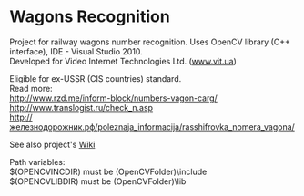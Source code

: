 Wagons Recognition
=================

Project for railway wagons number recognition. Uses OpenCV library (C++ interface), IDE - Visual Studio 2010.<br/>
Developed for Video Internet Technologies Ltd. (www.vit.ua)

Eligible for ex-USSR (CIS countries) standard. <br/>
Read more:<br/>
http://www.rzd.me/inform-block/numbers-vagon-carg/ <br/>
http://www.translogist.ru/check_n.asp <br/>
http://железнодорожник.рф/poleznaja_informacija/rasshifrovka_nomera_vagona/ <br/>

See also project's [Wiki](https://github.com/igororlov92/WagonsRecognition/wiki) <br/>

Path variables: <br/>
$(OPENCVINCDIR) must be (OpenCVFolder)\include <br/>
$(OPENCVLIBDIR) must be (OpenCVFolder)\lib

